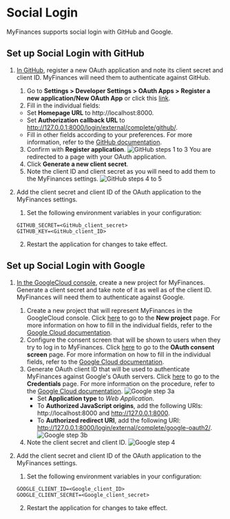 # Social Login
MyFinances supports social login with GitHub and Google.


## Set up Social Login with GitHub
1. [In GitHub](https://github.com/), register a new OAuth application and note its client secret and client ID. MyFinances will need them to authenticate against GitHub.
    1. Go to **Settings > Developer Settings > OAuth Apps > Register a new application/New OAuth App** or click this [link](https://github.com/settings/applications/new).
    2. Fill in the individual fields:
      - Set **Homepage URL** to http://localhost:8000.
      - Set **Authorization callback URL** to http://127.0.0.1:8000/login/external/complete/github/.
      - Fill in other fields according to your preferences. For more information, refer to the [GitHub documentation](https://docs.github.com/en/apps/oauth-apps/building-oauth-apps/creating-an-oauth-app).
    3. Confirm with **Register application**.
    ![GitHub steps 1 to 3](/assets/GitHub_steps1to3.png)
    You are redirected to a page with your OAuth application.
    4. Click **Generate a new client secret**.
    5. Note the client ID and client secret as you will need to add them to the MyFinances settings.
    ![GitHub steps 4 to 5](/assets/GitHub_steps4to5.png)

2. Add the client secret and client ID of the OAuth application to the MyFinances settings.
    1. Set the following environment variables in your configuration:
    ```
    GITHUB_SECRET=<GitHub_client_secret>
    GITHUB_KEY=<GitHub_client_ID>
    ```
    2. Restart the application for changes to take effect.

## Set up Social Login with Google
1. [In the GoogleCloud console](https://console.cloud.google.com/), create a new project for MyFinances. Generate a client secret and take note of it as well as of the client ID. MyFinances will need them to authenticate against Google.
    1. Create a new project that will represent MyFinances in the GoogleCloud console. Click [here](https://console.cloud.google.com/projectcreate) to go to the **New project** page. For more information on how to fill in the individual fields, refer to the [Google Cloud documentation](https://developers.google.com/workspace/guides/create-project).
    2. Configure the consent screen that will be shown to users when they try to log in to MyFinances. Click [here](https://console.cloud.google.com/apis/credentials/consent) to go to the **OAuth consent screen** page. For more information on how to fill in the individual fields, refer to the [Google Cloud documentation](https://developers.google.com/workspace/guides/configure-oauth-consent#configure_oauth_consent).
    3. Generate OAuth client ID that will be used to authenticate MyFinances against Google's OAuth servers. Click [here](https://console.cloud.google.com/apis/credentials) to go to the **Credentials** page. For more information on the procedure, refer to the [Google Cloud documentation](https://developers.google.com/workspace/guides/create-credentials#oauth-client-id).
    ![Google step 3a](/assets/Google_step3a.png)
        - Set **Application type** to *Web Application*.
        - To **Authorized JavaScript origins**, add the following URIs: http://localhost:8000 and http://127.0.0.1:8000.
        - To **Authorized redirect URI**, add the following URI: http://127.0.0.1:8000/login/external/complete/google-oauth2/.
        ![Google step 3b](/assets/Google_step3b.png)
    4. Note the client secret and client ID.
    ![Google step 4](/assets/Google_step4.png)

2. Add the client secret and client ID of the OAuth application to the MyFinances settings.
      1. Set the following environment variables in your configuration:
      ```
      GOOGLE_CLIENT_ID=<Google_client_ID>
      GOOGLE_CLIENT_SECRET=<Google_client_secret>
      ```
      2. Restart the application for changes to take effect.

